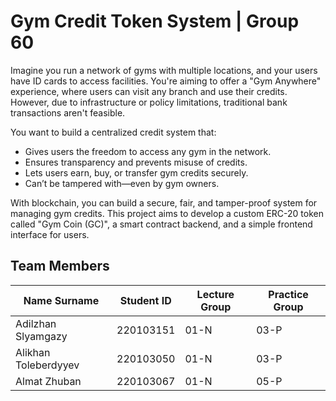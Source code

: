 # Gym Credit Token System | Group 60

Imagine you run a network of gyms with multiple locations, and your users have ID cards to access
facilities. You're aiming to offer a "Gym Anywhere" experience, where users can visit any branch and use
their credits. However, due to infrastructure or policy limitations, traditional bank transactions aren't
feasible.

You want to build a centralized credit system that:

- Gives users the freedom to access any gym in the network.
- Ensures transparency and prevents misuse of credits.
- Lets users earn, buy, or transfer gym credits securely.
- Can’t be tampered with—even by gym owners.

With blockchain, you can build a secure, fair, and tamper-proof system for managing gym credits. This
project aims to develop a custom ERC-20 token called "Gym Coin (GC)", a smart contract backend, and
a simple frontend interface for users.

## Team Members

| Name Surname          | Student ID  | Lecture Group | Practice Group |
|-----------------------|-------------|---------------|----------------|
| Adilzhan Slyamgazy    | 220103151   | 01-N          | 03-P           | 
| Alikhan Toleberdyyev  | 220103050   | 01-N          | 03-P           | 
| Almat Zhuban          | 220103067   | 01-N          | 05-P           |

